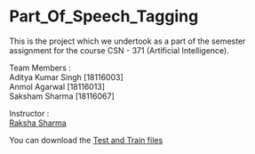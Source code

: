 # Part_Of_Speech_Tagging

This is the project which we undertook as a part of the semester assignment for the course CSN - 371 (Artificial Intelligence). 

Team Members :   
Aditya Kumar Singh [18116003]   
Anmol Agarwal [18116013]   
Saksham Sharma [18116067]   

Instructor :   
[Raksha Sharma](https://www.iitr.ac.in/~CSE/Raksha_Sharma)

You can download the [Test and Train files](https://drive.google.com/drive/folders/1FUxfH2ITpn4K7Gm-XxTHjL0ptMF6uQEn?usp=sharing)   
